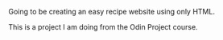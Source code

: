 Going to be creating an easy recipe website using only HTML. 

This is a project I am doing from the Odin Project course.